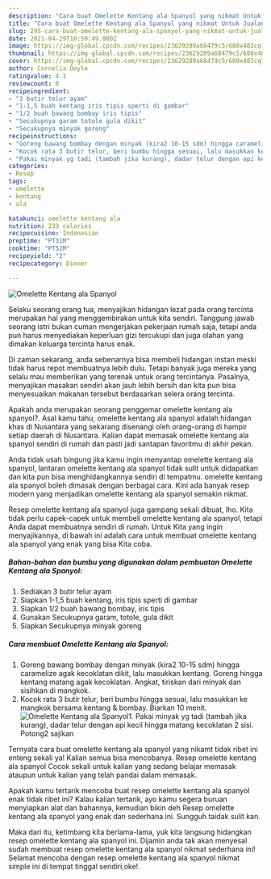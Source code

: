 ```yaml
---
description: "Cara buat Omelette Kentang ala Spanyol yang nikmat Untuk Jualan"
title: "Cara buat Omelette Kentang ala Spanyol yang nikmat Untuk Jualan"
slug: 295-cara-buat-omelette-kentang-ala-spanyol-yang-nikmat-untuk-jualan
date: 2021-04-29T10:59:49.080Z
image: https://img-global.cpcdn.com/recipes/23629289a68479c5/680x482cq70/omelette-kentang-ala-spanyol-foto-resep-utama.jpg
thumbnail: https://img-global.cpcdn.com/recipes/23629289a68479c5/680x482cq70/omelette-kentang-ala-spanyol-foto-resep-utama.jpg
cover: https://img-global.cpcdn.com/recipes/23629289a68479c5/680x482cq70/omelette-kentang-ala-spanyol-foto-resep-utama.jpg
author: Cornelia Doyle
ratingvalue: 4.1
reviewcount: 8
recipeingredient:
- "3 butir telur ayam"
- "1-1,5 buah kentang iris tipis sperti di gambar"
- "1/2 buah bawang bombay iris tipis"
- "Secukupnya garam totole gula dikit"
- "Secukupnya minyak goreng"
recipeinstructions:
- "Goreng bawang bombay dengan minyak (kira2 10-15 sdm) hingga caramelize agak kecoklatan dikit, lalu masukkan kentang. Goreng hingga kentang matang agak kecoklatan. Angkat, tiriskan dari minyak dan sisihkan di mangkok."
- "Kocok rata 3 butir telur, beri bumbu hingga sesuai, lalu masukkan ke mangkok bersama kentang &amp; bombay. Biarkan 10 menit."
- "Pakai minyak yg tadi (tambah jika kurang), dadar telur dengan api kecil hingga matang kecoklatan 2 sisi. Potong2 sajikan"
categories:
- Resep
tags:
- omelette
- kentang
- ala

katakunci: omelette kentang ala 
nutrition: 233 calories
recipecuisine: Indonesian
preptime: "PT31M"
cooktime: "PT52M"
recipeyield: "2"
recipecategory: Dinner

---
```



![Omelette Kentang ala Spanyol](https://img-global.cpcdn.com/recipes/23629289a68479c5/680x482cq70/omelette-kentang-ala-spanyol-foto-resep-utama.jpg)

Selaku seorang orang tua, menyajikan hidangan lezat pada orang tercinta merupakan hal yang menggembirakan untuk kita sendiri. Tanggung jawab seorang istri bukan cuman mengerjakan pekerjaan rumah saja, tetapi anda pun harus menyediakan keperluan gizi tercukupi dan juga olahan yang dimakan keluarga tercinta harus enak.

Di zaman  sekarang, anda sebenarnya bisa membeli hidangan instan meski tidak harus repot membuatnya lebih dulu. Tetapi banyak juga mereka yang selalu mau memberikan yang terenak untuk orang tercintanya. Pasalnya, menyajikan masakan sendiri akan jauh lebih bersih dan kita pun bisa menyesuaikan makanan tersebut berdasarkan selera orang tercinta. 



Apakah anda merupakan seorang penggemar omelette kentang ala spanyol?. Asal kamu tahu, omelette kentang ala spanyol adalah hidangan khas di Nusantara yang sekarang disenangi oleh orang-orang di hampir setiap daerah di Nusantara. Kalian dapat memasak omelette kentang ala spanyol sendiri di rumah dan pasti jadi santapan favoritmu di akhir pekan.

Anda tidak usah bingung jika kamu ingin menyantap omelette kentang ala spanyol, lantaran omelette kentang ala spanyol tidak sulit untuk didapatkan dan kita pun bisa menghidangkannya sendiri di tempatmu. omelette kentang ala spanyol boleh dimasak dengan berbagai cara. Kini ada banyak resep modern yang menjadikan omelette kentang ala spanyol semakin nikmat.

Resep omelette kentang ala spanyol juga gampang sekali dibuat, lho. Kita tidak perlu capek-capek untuk membeli omelette kentang ala spanyol, tetapi Anda dapat membuatnya sendiri di rumah. Untuk Kita yang ingin menyajikannya, di bawah ini adalah cara untuk membuat omelette kentang ala spanyol yang enak yang bisa Kita coba.

<!--inarticleads1-->

##### Bahan-bahan dan bumbu yang digunakan dalam pembuatan Omelette Kentang ala Spanyol:

1. Sediakan 3 butir telur ayam
1. Siapkan 1-1,5 buah kentang, iris tipis sperti di gambar
1. Siapkan 1/2 buah bawang bombay, iris tipis
1. Gunakan Secukupnya garam, totole, gula dikit
1. Siapkan Secukupnya minyak goreng




<!--inarticleads2-->

##### Cara membuat Omelette Kentang ala Spanyol:

1. Goreng bawang bombay dengan minyak (kira2 10-15 sdm) hingga caramelize agak kecoklatan dikit, lalu masukkan kentang. Goreng hingga kentang matang agak kecoklatan. Angkat, tiriskan dari minyak dan sisihkan di mangkok.
1. Kocok rata 3 butir telur, beri bumbu hingga sesuai, lalu masukkan ke mangkok bersama kentang &amp; bombay. Biarkan 10 menit.
<img src="https://img-global.cpcdn.com/steps/37f323ca43b1dfb2/160x128cq70/omelette-kentang-ala-spanyol-langkah-memasak-2-foto.jpg" alt="Omelette Kentang ala Spanyol">1. Pakai minyak yg tadi (tambah jika kurang), dadar telur dengan api kecil hingga matang kecoklatan 2 sisi. Potong2 sajikan




Ternyata cara buat omelette kentang ala spanyol yang nikamt tidak ribet ini enteng sekali ya! Kalian semua bisa mencobanya. Resep omelette kentang ala spanyol Cocok sekali untuk kalian yang sedang belajar memasak ataupun untuk kalian yang telah pandai dalam memasak.

Apakah kamu tertarik mencoba buat resep omelette kentang ala spanyol enak tidak ribet ini? Kalau kalian tertarik, ayo kamu segera buruan menyiapkan alat dan bahannya, kemudian bikin deh Resep omelette kentang ala spanyol yang enak dan sederhana ini. Sungguh taidak sulit kan. 

Maka dari itu, ketimbang kita berlama-lama, yuk kita langsung hidangkan resep omelette kentang ala spanyol ini. Dijamin anda tak akan menyesal sudah membuat resep omelette kentang ala spanyol nikmat sederhana ini! Selamat mencoba dengan resep omelette kentang ala spanyol nikmat simple ini di tempat tinggal sendiri,oke!.

